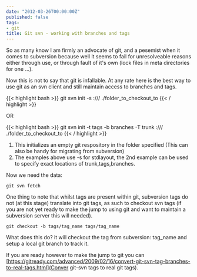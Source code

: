 ```yaml
---
date: "2012-03-26T00:00:00Z"
published: false
tags:
- git
title: Git svn - working with branches and tags
---
```


So as many know I am firmly an advocate of git, and a pesemist when it comes to subversion because well it seems to fail for unresolveable reasons either through use, or through fault of it's own (lock files in meta directories for one ...).

Now this is not to say that git is infallable. At any rate here is the best way to use git as an svn client and still maintain access to branches and tags.

{{< highlight bash >}}
git svn init -s <protocol>://<FQDN of server>/<repo path> ./folder_to_checkout_to
{{< / highlight >}}

OR

{{< highlight bash >}}
git svn init -t tags -b branches -T trunk <protocol>://<FQDN of server>/<repo path> ./folder_to_checkout_to
{{< / highlight >}}

1. This initializes an empty git respository in the folder specified (This can also be handy for migrating from subversion)
2. The examples above use -s for stdlayout, the 2nd example can be used to specify exact locations of trunk,tags,branches.


Now we need the data:

`git svn fetch`


One thing to note that whilst tags are present within git, subversion tags do not (at this stage) translate into git tags, as such to checkout svn tags (if you are not yet ready to make the jump to using git and want to maintain a subversion server this will needed).

`git checkout -b tags/tag_name tags/tag_name`

What does this do? it will checkout the tag from subversion: tag_name and setup a local git branch to track it.

If you are ready however to make the jump to git you can [https://gitready.com/advanced/2009/02/16/convert-git-svn-tag-branches-to-real-tags.html](Conver git-svn tags to real git tags).


